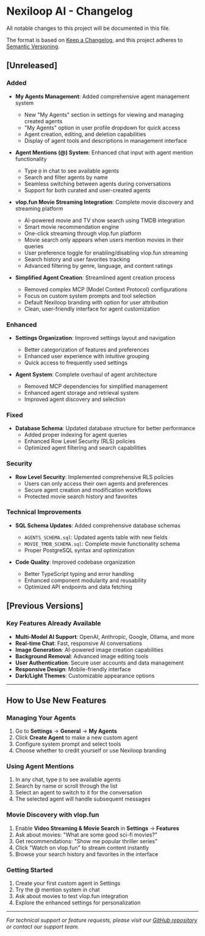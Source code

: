 # Nexiloop AI - Changelog

All notable changes to this project will be documented in this file.

The format is based on [Keep a Changelog](https://keepachangelog.com/en/1.0.0/),
and this project adheres to [Semantic Versioning](https://semver.org/spec/v2.0.0.html).

## [Unreleased]

### Added
- **My Agents Management**: Added comprehensive agent management system
  - New "My Agents" section in settings for viewing and managing created agents
  - "My Agents" option in user profile dropdown for quick access
  - Agent creation, editing, and deletion capabilities
  - Display of agent tools and descriptions in management interface

- **Agent Mentions (@) System**: Enhanced chat input with agent mention functionality
  - Type `@` in chat to see available agents
  - Search and filter agents by name
  - Seamless switching between agents during conversations
  - Support for both curated and user-created agents

- **vlop.fun Movie Streaming Integration**: Complete movie discovery and streaming platform
  - AI-powered movie and TV show search using TMDB integration
  - Smart movie recommendation engine
  - One-click streaming through vlop.fun platform
  - Movie search only appears when users mention movies in their queries
  - User preference toggle for enabling/disabling vlop.fun streaming
  - Search history and user favorites tracking
  - Advanced filtering by genre, language, and content ratings

- **Simplified Agent Creation**: Streamlined agent creation process
  - Removed complex MCP (Model Context Protocol) configurations
  - Focus on custom system prompts and tool selection
  - Default Nexiloop branding with option for user attribution
  - Clean, user-friendly interface for agent customization

### Enhanced
- **Settings Organization**: Improved settings layout and navigation
  - Better categorization of features and preferences
  - Enhanced user experience with intuitive grouping
  - Quick access to frequently used settings

- **Agent System**: Complete overhaul of agent architecture
  - Removed MCP dependencies for simplified management
  - Enhanced agent storage and retrieval system
  - Improved agent discovery and selection

### Fixed
- **Database Schema**: Updated database structure for better performance
  - Added proper indexing for agent queries
  - Enhanced Row Level Security (RLS) policies
  - Optimized agent filtering and search capabilities

### Security
- **Row Level Security**: Implemented comprehensive RLS policies
  - Users can only access their own agents and preferences
  - Secure agent creation and modification workflows
  - Protected movie search history and favorites

### Technical Improvements
- **SQL Schema Updates**: Added comprehensive database schemas
  - `AGENTS_SCHEMA.sql`: Updated agents table with new fields
  - `MOVIE_TMDB_SCHEMA.sql`: Complete movie functionality schema
  - Proper PostgreSQL syntax and optimization

- **Code Quality**: Improved codebase organization
  - Better TypeScript typing and error handling
  - Enhanced component modularity and reusability
  - Optimized API endpoints and data fetching

## [Previous Versions]

### Key Features Already Available
- **Multi-Model AI Support**: OpenAI, Anthropic, Google, Ollama, and more
- **Real-time Chat**: Fast, responsive AI conversations
- **Image Generation**: AI-powered image creation capabilities
- **Background Removal**: Advanced image editing tools
- **User Authentication**: Secure user accounts and data management
- **Responsive Design**: Mobile-friendly interface
- **Dark/Light Themes**: Customizable appearance options

---

## How to Use New Features

### Managing Your Agents
1. Go to **Settings** → **General** → **My Agents**
2. Click **Create Agent** to make a new custom agent
3. Configure system prompt and select tools
4. Choose whether to credit yourself or use Nexiloop branding

### Using Agent Mentions
1. In any chat, type `@` to see available agents
2. Search by name or scroll through the list
3. Select an agent to switch to it for the conversation
4. The selected agent will handle subsequent messages

### Movie Discovery with vlop.fun
1. Enable **Video Streaming & Movie Search** in **Settings** → **Features**
2. Ask about movies: "What are some good sci-fi movies?"
3. Get recommendations: "Show me popular thriller series"
4. Click "Watch on vlop.fun" to stream content instantly
5. Browse your search history and favorites in the interface

### Getting Started
1. Create your first custom agent in Settings
2. Try the @ mention system in chat
3. Ask about movies to test vlop.fun integration
4. Explore the enhanced settings for personalization

---

*For technical support or feature requests, please visit our [GitHub repository](https://github.com/nexiloop/agentai) or contact our support team.*
